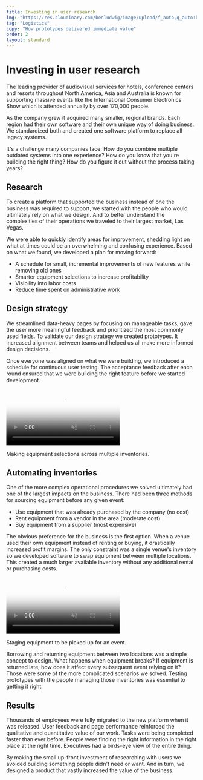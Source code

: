 ```yaml
---
title: Investing in user research
img: "https://res.cloudinary.com/benludwig/image/upload/f_auto,q_auto:best/v1578346624/rig_preview_wymhrq.png"
tag: "Logistics"
copy: "How prototypes delivered immediate value"
order: 2
layout: standard
---
```


<!-- <style>
  body,
  .main-menu {
  background-color: #272A2C;
  }
</style> -->

<div class="page revealblock">
  <div class="type-column">
  <h1>Investing in user research</h1>
  <p>The leading provider of audiovisual services for hotels, conference centers and resorts throughout North America, Asia and Australia is known for supporting massive events like the International Consumer Electronics Show which is attended annually by over 170,000 people.</p>
  <p>As the company grew it acquired many smaller, regional brands. Each region had their own software and their own unique way of doing business. We standardized both and created one software platform to replace all legacy systems.</p>
  <p>It's a challenge many companies face: How do you combine multiple outdated systems into one experience? How do you know that you're building the right thing? How do you figure it out without the process taking years?</p>
  <h2>Research</h2>
  <p>To create a platform that supported the business instead of one the business was required to support, we started with the people who would ultimately rely on what we design. And to better understand the complexities of their operations we traveled to their largest market, Las Vegas.</p>
  <p>We were able to quickly identify areas for improvement, shedding light on what at times could be an overwhelming and confusing experience. Based on what we found, we developed a plan for moving forward:
  <ul>
  <li>A schedule for small, incremental improvements of new features while removing old ones</li>
  <li>Smarter equipment selections to increase profitability</li>
  <li>Visibility into labor costs</li>
  <li>Reduce time spent on administrative work</li>
  </ul></p>
  <h2>Design strategy</h2>
  <p>We streamlined data-heavy pages by focusing on manageable tasks, gave the user more meaningful feedback and prioritized the most commonly used fields. To validate our design strategy we created prototypes. It increased alignment between teams and helped us all make more informed design decisions.</p>
  <p>Once everyone was aligned on what we were building, we introduced a schedule for continuous user testing. The acceptance feedback after each round ensured that we were building the right feature before we started development.</p>
  </div>
  <div class="video-desktop">
    <video autoplay loop muted playsinline poster="https://res.cloudinary.com/benludwig/image/upload/f_auto,q_auto:best/v1578350399/erp1d_frame_mkbddx.png">
      <source src="https://res.cloudinary.com/benludwig/video/upload/vc_auto/v1578350413/erp1d_ff9nbl.mp4">
      <source src="https://res.cloudinary.com/benludwig/video/upload/vc_auto/v1578350413/erp1d_ff9nbl.webm" type="video/webm">
      Your browser does not support the video tag.
    </video>
    <p class="caption">Making equipment selections across multiple inventories.</p>
  </div>
  <div class="type-column">
  <h2>Automating inventories</h2>
  <p>One of the more complex operational procedures we solved ultimately had one of the largest impacts on the business. There had been three methods for sourcing equipment before any given event:
  <ul>
  <li>Use equipment that was already purchased by the company (no cost)</li>
  <li>Rent equipment from a vendor in the area (moderate cost)</li>
  <li>Buy equipment from a supplier (most expensive)</li>
  </ul></p>
  <p>The obvious preference for the business is the first option. When a venue used their own equipment instead of renting or buying, it drastically increased profit margins. The only constraint was a single venue's inventory so we developed software to swap equipment between multiple locations. This created a much larger available inventory without any additional rental or purchasing costs.</p>
  </div>
  <div class="video-desktop">
    <video autoplay loop muted playsinline poster="https://res.cloudinary.com/benludwig/image/upload/f_auto,q_auto:best/v1578687799/erpui04_frame_f6rzbr.png">
      <source src="https://res.cloudinary.com/benludwig/video/upload/vc_auto/v1578687811/erpui_04_dkes5m.mp4">
      <source src="https://res.cloudinary.com/benludwig/video/upload/vc_auto/v1578687811/erpui_04_dkes5m.webm" type="video/webm">
      Your browser does not support the video tag.
    </video>
    <p class="caption">Staging equipment to be picked up for an event.</p>
  </div>
  <div class="type-column">
  <p>Borrowing and returning equipment between two locations was a simple concept to design. What happens when equipment breaks? If equipment is returned late, how does it affect every subsequent event relying on it? Those were some of the more complicated scenarios we solved. Testing prototypes with the people managing those inventories was essential to getting it right.</p>
  <h2>Results</h2>
  <p>Thousands of employees were fully migrated to the new platform when it was released. User feedback and page performance reinforced the qualitative and quantitative value of our work. Tasks were being completed faster than ever before. People were finding the right information in the right place at the right time. Executives had a birds-eye view of the entire thing.</p>
  <p>By making the small up-front investment of researching with users we avoided building something people didn't need or want. And in turn, we designed a product that vastly increased the value of the business.</p>
  </div>
</div>
